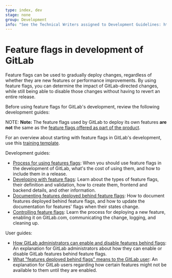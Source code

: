 ```yaml
---
type: index, dev
stage: none
group: Development
info: "See the Technical Writers assigned to Development Guidelines: https://about.gitlab.com/handbook/engineering/ux/technical-writing/#assignments-to-development-guidelines"
---
```


# Feature flags in development of GitLab

Feature flags can be used to gradually deploy changes, regardless of whether
they are new features or performance improvements. By using feature flags,
you can determine the impact of GitLab-directed changes, while still being able
to disable those changes without having to revert an entire release.

Before using feature flags for GitLab's development, review the following development guides:

NOTE: **Note:**
The feature flags used by GitLab to deploy its own features **are not** the same
as the [feature flags offered as part of the product](../../operations/feature_flags.md).

For an overview about starting with feature flags in GitLab's development,
use this [training template](https://gitlab.com/gitlab-com/www-gitlab-com/-/blob/master/.gitlab/issue_templates/feature-flag-training.md).

Development guides:

- [Process for using features flags](process.md): When you should use
  feature flags in the development of GitLab, what's the cost of using them,
  and how to include them in a release.
- [Developing with feature flags](development.md): Learn about the types of
  feature flags, their definition and validation, how to create them, frontend and
  backend details, and other information.
- [Documenting features deployed behind feature flags](../documentation/feature_flags.md):
  How to document features deployed behind feature flags, and how to update the
  documentation for features' flags when their states change.
- [Controlling feature flags](controls.md): Learn the process for deploying
  a new feature, enabling it on GitLab.com, communicating the change,
  logging, and cleaning up.

User guides:

- [How GitLab administrators can enable and disable features behind flags](../../administration/feature_flags.md):
  An explanation for GitLab administrators about how they can
  enable or disable GitLab features behind feature flags.
- [What "features deployed behind flags" means to the GitLab user](../../user/feature_flags.md):
  An explanation for GitLab users regarding how certain features
  might not be available to them until they are enabled.
